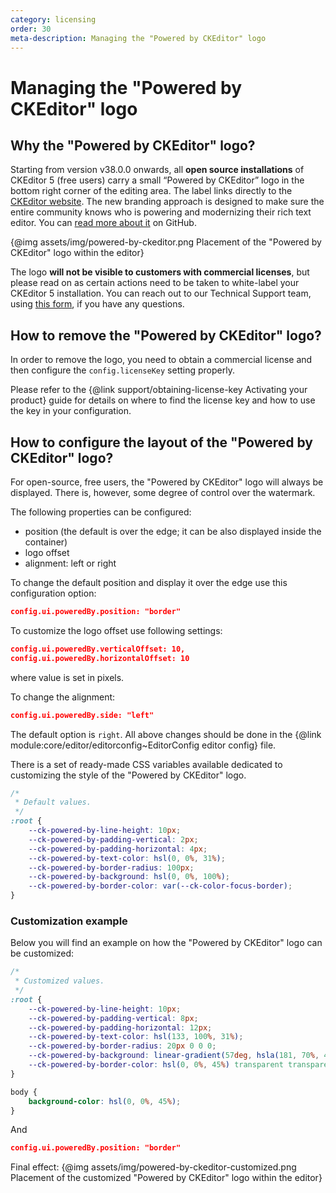 ```yaml
---
category: licensing
order: 30
meta-description: Managing the "Powered by CKEditor" logo
---
```


# Managing the "Powered by CKEditor" logo

## Why the "Powered by CKEditor" logo?

Starting from version v38.0.0 onwards, all **open source installations** of CKEditor 5 (free users) carry a small “Powered by CKEditor” logo in the bottom right corner of the editing area. The label links directly to the [CKEditor website](https://ckeditor.com/). The new branding approach is designed to make sure the entire community knows who is powering and modernizing their rich text editor. You can [read more about it](https://github.com/ckeditor/ckeditor5/issues/14082) on GitHub.

{@img assets/img/powered-by-ckeditor.png Placement of the "Powered by CKEditor" logo within the editor}

The logo **will not be visible to customers with commercial licenses**, but please read on as certain actions need to be taken to white-label your CKEditor 5 installation. You can reach out to our Technical Support team, using [this form](https://ckeditor.com/contact/), if you have any questions.

## How to remove the "Powered by CKEditor" logo?

In order to remove the logo, you need to obtain a commercial license and then configure the `config.licenseKey` setting properly.

Please refer to the {@link support/obtaining-license-key Activating your product} guide for details on where to find the license key and how to use the key in your configuration.

## How to configure the layout of the "Powered by CKEditor" logo?
For open-source, free users, the "Powered by CKEditor" logo will always be displayed. There is, however, some degree of control over the watermark.

The following properties can be configured:

* position (the default is over the edge; it can be also displayed inside the container)
* logo offset
* alignment: left or right

To change the default position and display it over the edge use this configuration option:<!-- needs update -->
```json
config.ui.poweredBy.position: "border"
```

To customize the logo offset use following settings:
```json
config.ui.poweredBy.verticalOffset: 10,
config.ui.poweredBy.horizontalOffset: 10
```
where value is set in pixels.

To change the alignment:
```json
config.ui.poweredBy.side: "left"
```
The default option is `right`.
All above changes should be done in the {@link module:core/editor/editorconfig~EditorConfig editor config} file.

There is a set of ready-made CSS variables available dedicated to customizing the style of the "Powered by CKEditor" logo.

```css
/*
 * Default values.
 */
:root {
	--ck-powered-by-line-height: 10px;
	--ck-powered-by-padding-vertical: 2px;
	--ck-powered-by-padding-horizontal: 4px;
	--ck-powered-by-text-color: hsl(0, 0%, 31%);
	--ck-powered-by-border-radius: 100px;
	--ck-powered-by-background: hsl(0, 0%, 100%);
	--ck-powered-by-border-color: var(--ck-color-focus-border);
}
```

### Customization example

Below you will find an example on how the "Powered by CKEditor" logo can be customized:

```css
/*
 * Customized values.
 */
:root {
	--ck-powered-by-line-height: 10px;
	--ck-powered-by-padding-vertical: 8px;
	--ck-powered-by-padding-horizontal: 12px;
	--ck-powered-by-text-color: hsl(133, 100%, 31%);
	--ck-powered-by-border-radius: 20px 0 0 0;
	--ck-powered-by-background: linear-gradient(57deg, hsla(181, 70%, 45%, 0) 0%, hsl(41, 98%, 58%) 100%);
	--ck-powered-by-border-color: hsl(0, 0%, 45%) transparent transparent hsl(0, 0%, 45%) ;
}

body {
	background-color: hsl(0, 0%, 45%);
}
```

And

```json
config.ui.poweredBy.position: "border"
```

Final effect:
{@img assets/img/powered-by-ckeditor-customized.png Placement of the customized "Powered by CKEditor" logo within the editor}
